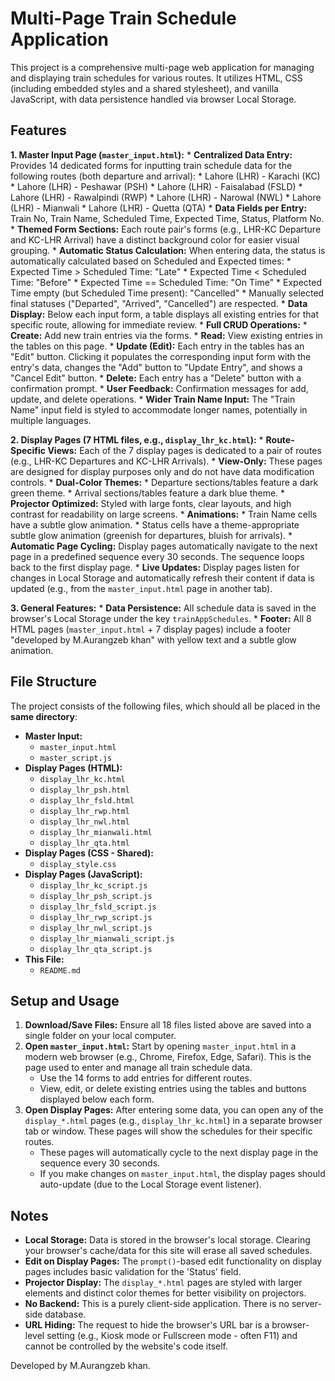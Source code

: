 # Multi-Page Train Schedule Application

This project is a comprehensive multi-page web application for managing and displaying train schedules for various routes. It utilizes HTML, CSS (including embedded styles and a shared stylesheet), and vanilla JavaScript, with data persistence handled via browser Local Storage.

## Features

**1. Master Input Page (`master_input.html`):**
    *   **Centralized Data Entry:** Provides 14 dedicated forms for inputting train schedule data for the following routes (both departure and arrival):
        *   Lahore (LHR) - Karachi (KC)
        *   Lahore (LHR) - Peshawar (PSH)
        *   Lahore (LHR) - Faisalabad (FSLD)
        *   Lahore (LHR) - Rawalpindi (RWP)
        *   Lahore (LHR) - Narowal (NWL)
        *   Lahore (LHR) - Mianwali
        *   Lahore (LHR) - Quetta (QTA)
    *   **Data Fields per Entry:** Train No, Train Name, Scheduled Time, Expected Time, Status, Platform No.
    *   **Themed Form Sections:** Each route pair's forms (e.g., LHR-KC Departure and KC-LHR Arrival) have a distinct background color for easier visual grouping.
    *   **Automatic Status Calculation:** When entering data, the status is automatically calculated based on Scheduled and Expected times:
        *   Expected Time > Scheduled Time: "Late"
        *   Expected Time < Scheduled Time: "Before"
        *   Expected Time == Scheduled Time: "On Time"
        *   Expected Time empty (but Scheduled Time present): "Cancelled"
        *   Manually selected final statuses ("Departed", "Arrived", "Cancelled") are respected.
    *   **Data Display:** Below each input form, a table displays all existing entries for that specific route, allowing for immediate review.
    *   **Full CRUD Operations:**
        *   **Create:** Add new train entries via the forms.
        *   **Read:** View existing entries in the tables on this page.
        *   **Update (Edit):** Each entry in the tables has an "Edit" button. Clicking it populates the corresponding input form with the entry's data, changes the "Add" button to "Update Entry", and shows a "Cancel Edit" button.
        *   **Delete:** Each entry has a "Delete" button with a confirmation prompt.
    *   **User Feedback:** Confirmation messages for add, update, and delete operations.
    *   **Wider Train Name Input:** The "Train Name" input field is styled to accommodate longer names, potentially in multiple languages.

**2. Display Pages (7 HTML files, e.g., `display_lhr_kc.html`):**
    *   **Route-Specific Views:** Each of the 7 display pages is dedicated to a pair of routes (e.g., LHR-KC Departures and KC-LHR Arrivals).
    *   **View-Only:** These pages are designed for display purposes only and do not have data modification controls.
    *   **Dual-Color Themes:**
        *   Departure sections/tables feature a dark green theme.
        *   Arrival sections/tables feature a dark blue theme.
    *   **Projector Optimized:** Styled with large fonts, clear layouts, and high contrast for readability on large screens.
    *   **Animations:**
        *   Train Name cells have a subtle glow animation.
        *   Status cells have a theme-appropriate subtle glow animation (greenish for departures, bluish for arrivals).
    *   **Automatic Page Cycling:** Display pages automatically navigate to the next page in a predefined sequence every 30 seconds. The sequence loops back to the first display page.
    *   **Live Updates:** Display pages listen for changes in Local Storage and automatically refresh their content if data is updated (e.g., from the `master_input.html` page in another tab).

**3. General Features:**
    *   **Data Persistence:** All schedule data is saved in the browser's Local Storage under the key `trainAppSchedules`.
    *   **Footer:** All 8 HTML pages (`master_input.html` + 7 display pages) include a footer "developed by M.Aurangzeb khan" with yellow text and a subtle glow animation.

## File Structure

The project consists of the following files, which should all be placed in the **same directory**:

*   **Master Input:**
    *   `master_input.html`
    *   `master_script.js`
*   **Display Pages (HTML):**
    *   `display_lhr_kc.html`
    *   `display_lhr_psh.html`
    *   `display_lhr_fsld.html`
    *   `display_lhr_rwp.html`
    *   `display_lhr_nwl.html`
    *   `display_lhr_mianwali.html`
    *   `display_lhr_qta.html`
*   **Display Pages (CSS - Shared):**
    *   `display_style.css`
*   **Display Pages (JavaScript):**
    *   `display_lhr_kc_script.js`
    *   `display_lhr_psh_script.js`
    *   `display_lhr_fsld_script.js`
    *   `display_lhr_rwp_script.js`
    *   `display_lhr_nwl_script.js`
    *   `display_lhr_mianwali_script.js`
    *   `display_lhr_qta_script.js`
*   **This File:**
    *   `README.md`

## Setup and Usage

1.  **Download/Save Files:** Ensure all 18 files listed above are saved into a single folder on your local computer.
2.  **Open `master_input.html`:** Start by opening `master_input.html` in a modern web browser (e.g., Chrome, Firefox, Edge, Safari). This is the page used to enter and manage all train schedule data.
    *   Use the 14 forms to add entries for different routes.
    *   View, edit, or delete existing entries using the tables and buttons displayed below each form.
3.  **Open Display Pages:** After entering some data, you can open any of the `display_*.html` pages (e.g., `display_lhr_kc.html`) in a separate browser tab or window. These pages will show the schedules for their specific routes.
    *   These pages will automatically cycle to the next display page in the sequence every 30 seconds.
    *   If you make changes on `master_input.html`, the display pages should auto-update (due to the Local Storage event listener).

## Notes

*   **Local Storage:** Data is stored in the browser's local storage. Clearing your browser's cache/data for this site will erase all saved schedules.
*   **Edit on Display Pages:** The `prompt()`-based edit functionality on display pages includes basic validation for the 'Status' field.
*   **Projector Display:** The `display_*.html` pages are styled with larger elements and distinct color themes for better visibility on projectors.
*   **No Backend:** This is a purely client-side application. There is no server-side database.
*   **URL Hiding:** The request to hide the browser's URL bar is a browser-level setting (e.g., Kiosk mode or Fullscreen mode - often F11) and cannot be controlled by the website's code itself.

Developed by M.Aurangzeb khan.
